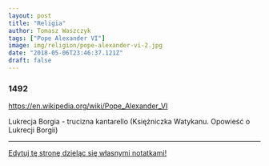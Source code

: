 ```yaml
---
layout: post
title: "Religia"
author: Tomasz Waszczyk
tags: ["Pope Alexander VI"]
image: img/religion/pope-alexander-vi-2.jpg
date: "2018-05-06T23:46:37.121Z"
draft: false
---
```


### 1492

https://en.wikipedia.org/wiki/Pope_Alexander_VI

Lukrecja Borgia - trucizna kantarello (Księżniczka Watykanu. Opowieść o Lukrecji Borgii)

---

<a href="https://github.com/TomaszWaszczyk/historia.waszczyk.com/edit/master/src/content/religion.md" target="_blank">Edytuj tę stronę dzieląc się własnymi notatkami!<a>
